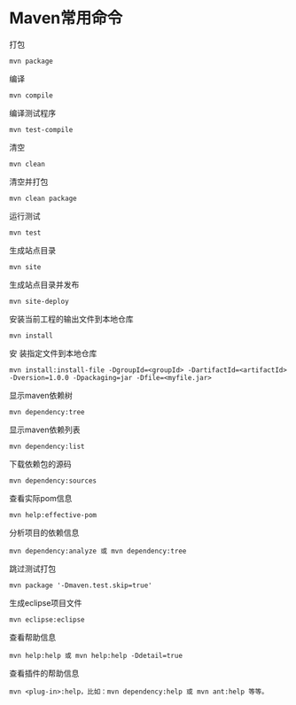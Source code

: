 # Maven常用命令

打包
```
mvn package
```
编译

```
mvn compile
```

编译测试程序

```
mvn test-compile
```

清空

```
mvn clean
```

清空并打包

```
mvn clean package
```

运行测试

```
mvn test
```

生成站点目录

```
mvn site
```

生成站点目录并发布

```
mvn site-deploy
```

安装当前工程的输出文件到本地仓库

```
mvn install
```

 安 装指定文件到本地仓库

```
mvn install:install-file -DgroupId=<groupId> -DartifactId=<artifactId> -Dversion=1.0.0 -Dpackaging=jar -Dfile=<myfile.jar>
```

显示maven依赖树

```
mvn dependency:tree
```

显示maven依赖列表

```
mvn dependency:list
```

下载依赖包的源码

```
mvn dependency:sources
```

查看实际pom信息

```
mvn help:effective-pom
```

 分析项目的依赖信息

```
mvn dependency:analyze 或 mvn dependency:tree
```

跳过测试打包

```
mvn package '-Dmaven.test.skip=true'
```

生成eclipse项目文件

```
mvn eclipse:eclipse
```

查看帮助信息

```
mvn help:help 或 mvn help:help -Ddetail=true
```

查看插件的帮助信息

```
mvn <plug-in>:help，比如：mvn dependency:help 或 mvn ant:help 等等。
```

